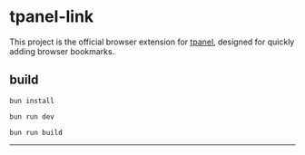 # tpanel-link

This project is the official browser extension for [tpanel](https://github.com/leafney/tpanel), designed for quickly adding browser bookmarks.

## build

```
bun install

bun run dev

bun run build
```

---
